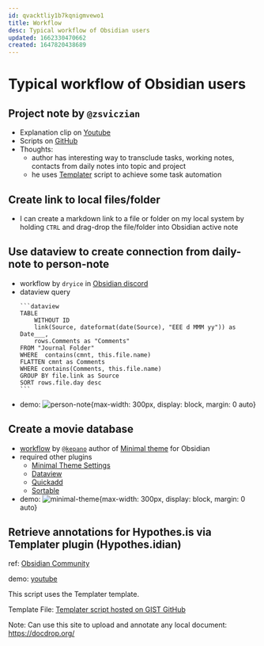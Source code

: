 ```yaml
---
id: qvacktliy1b7kqnigmvewo1
title: Workflow
desc: Typical workflow of Obsidian users
updated: 1662330470662
created: 1647820438689
---
```

# Typical workflow of Obsidian users

## Project note by `@zsviczian`

- Explanation clip on [Youtube](https://www.youtube.com/watch?v=qIKg_1FNUgk)
- Scripts on [GitHub](https://gist.github.com/zsviczian/fd3fcae4e2c4fa2be668756dca59da06)
- Thoughts: 
    - author has interesting way to transclude tasks, working notes, contacts from daily notes into topic and project
    - he uses [Templater](https://silentvoid13.github.io/Templater/) script to achieve some task automation

## Create link to local files/folder

- I can create a markdown link to a file or folder on my local system by holding `CTRL` and drag-drop the file/folder into Obsidian active note

## Use dataview to create connection from daily-note to person-note

- workflow by `dryice` in [Obsidian discord](https://discord.com/channels/686053708261228577/744933215063638183/972992393123102730)
- dataview query
    ````
    ```dataview
    TABLE 
        WITHOUT ID
        link(Source, dateformat(date(Source), "EEE d MMM yy")) as Date___, 
        rows.Comments as "Comments"
    FROM "Journal Folder"
    WHERE  contains(cmnt, this.file.name)
    FLATTEN cmnt as Comments
    WHERE contains(Comments, this.file.name)
    GROUP BY file.link as Source
    SORT rows.file.day desc
    ```
    ````
- demo: ![person-note](https://media.discordapp.net/attachments/744933215063638183/972992392368095252/unknown.png?width=1416&height=670){max-width: 300px, display: block, margin: 0 auto}

## Create a movie database

- [workflow](https://minimal.guide/Guides/Create+a+movie+database) by [`@kepano`](https://twitter.com/kepano) author of [Minimal theme](https://github.com/kepano/obsidian-minimal) for Obsidian
- required other plugins
    - [Minimal Theme Settings](https://github.com/kepano/obsidian-minimal-settings)
    - [Dataview](https://blacksmithgu.github.io/obsidian-dataview/)
    - [Quickadd](https://github.com/chhoumann/quickadd)
    - [Sortable](https://github.com/alexandru-dinu/obsidian-sortable)
- demo: ![minimal-theme](https://user-images.githubusercontent.com/10565871/148671516-348f2b48-440c-484b-8dc2-27006879a1a7.png){max-width: 300px, display: block, margin: 0 auto}

## Retrieve annotations for Hypothes.is via Templater plugin (Hypothes.idian)

ref: [Obsidian Community](https://forum.obsidian.md/t/retrieve-annotations-for-hypothes-is-via-templater-plugin-hypothes-idian/17225)

demo: [youtube](https://youtu.be/f-mVj_DSaag)

This script uses the Templater template.

Template File: [Templater script hosted on GIST GitHub](https://gist.github.com/tfthacker/c48bca69f1520deed0ecbc8840f6241a)

Note: Can use this site to upload and annotate any local document: https://docdrop.org/